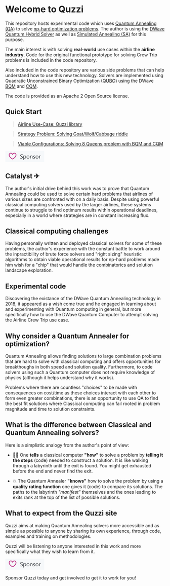 # Welcome to Quzzi

This repository hosts experimental code which uses [Quantum Annealing (QA)](https://en.wikipedia.org/wiki/Quantum_annealing) to solve [np-hard optimization problems](https://en.wikipedia.org/wiki/NP-hardness). The author is using the [DWave Quantum Hybrid Solver](https://cloud.dwavesys.com/leap/signup/) as well as [Simulated Annealing (SA)](https://en.wikipedia.org/wiki/Simulated_annealing) for this purpose.

The main interest is with solving **real-world** use cases within the **airline industry**. Code for the original functional prototype for solving Crew Trip problems is included in the code repository. 

Also included in the code repository are various side problems that can help understand how to use this new technology. Solvers are implemented using Quadratic Unconstrained Binary Optimization ([QUBO](https://support.dwavesys.com/hc/en-us/articles/360003684474-What-is-a-QUBO-)) using the DWave [BQM](https://support.dwavesys.com/hc/en-us/articles/360009944734-What-is-a-Binary-Quadratic-Model-BQM-) and [CQM](https://support.dwavesys.com/hc/en-us/articles/4410049190807-New-Hybrid-Solver-Constrained-Quadratic-Model).

The code is provided as an Apache 2 Open Source license.

## Quick Start

>[Airline Use-Case: Quzzi library](https://q-zee.github.io/DWave/Quzzi/)

>[Strategy Problem: Solving Goat/Wolf/Cabbage riddle](https://q-zee.github.io/DWave/GCW)

>[Viable Configurations: Solving 8 Queens problem with BQM and CQM](https://q-zee.github.io/DWave/8Queens)

[![Github Sponsorship](img/sponsorqzee2.png)](https://github.com/sponsors/Q-Zee)

## Catalyst ✈
The author's initial drive behind this work was to prove that Quantum Annealing could be used to solve certain hard problems that airlines of various sizes are confronted with on a daily basis. Despite using powerful classical computing solvers used by the larger airlines, these systems continue to struggle to find optimum results within operational deadlines, especially in a world where strategies are in constant increasing flux.

## Classical computing challenges
Having personally written and deployed classical solvers for some of these problems, the author's experience with the constant battle to work around the inpractibility of brute force solvers and "right sizing" heuristic algorithms to obtain viable operational results for np-hard problems made him wish for a "chip" that would handle the combinatorics and solution landscape exploration. 

## Experimental code
Discovering the existance of the DWave Quantum Annealing technology in 2018, it appeared as a wish come true and he engaged in learning about and experimenting with Quantum computing in general, but more specifically how to use the DWave Quantum Computer to attempt solving the Airline Crew Trip use case. 

## Why consider a Quantum Annealer for optimization?

Quantum Annealing allows finding solutions to large combination problems that are hard to solve with classical computing and offers opportunities for breakthoughs in both speed and solution quality. Furthermore, to code solvers using such a Quantum computer does not require knowledge of physics (although it helps understand why it works). 

Problems where there are countless "choices" to be made with consequences on cost/time as these choices interact with each other to form even greater combinations, there is an opportunity to use QA to find the best fit solutions where Classical computing can fail rooted in problem magnitude and time to solution constraints.

## What is the difference between Classical and Quantum Annealing solvers?

Here is a simplistic analogy from the author's point of view: 

- 🚶‍♀️ One **tells** a classical computer **"how"** to solve a problem by **telling it the steps** (code) needed to construct a solution. It is like walking through a labyrinth until the exit is found. You might get exhausted before the end and never find the exit.

- 💥 The Quantum Annealer **"knows"** how to solve the problem by using a **quality rating function** one gives it (code) to compare its solutions. The paths to the labyrinth _"manifest"_ themselves and the ones leading to exits rank at the top of the list of possible solutions.

## What to expect from the Quzzi site

Quzzi aims at making Quantum Annealing solvers more accessible and as simple as possible to anyone by sharing its own experience, through code, examples and training on methodologies.

Quzzi will be listening to anyone interested in this work and more specifically what they wish to learn from it.

[![Github Sponsorship](img/sponsorqzee2.png)](https://github.com/sponsors/Q-Zee)

Sponsor Quzzi today and get involved to get it to work for you!

<!---
Q-Zee/Q-Zee is a ✨ special ✨ repository because its `README.md` (this file) appears on your GitHub profile.
You can click the Preview link to take a look at your changes.
--->
